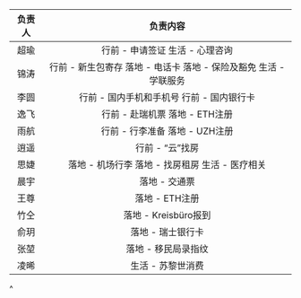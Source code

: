 | **负责人** |                       **负责内容**                       |
| :-----: | :--------------------------------------------------: |
|    超瑜   |                行前 - 申请签证&#xA;生活 - 心理咨询               |
|    锦涛   | 行前 - 新生包寄存&#xA;落地 - 电话卡&#xA;落地 - 保险及豁免&#xA;生活 - 学联服务 |
|    李圆   |             行前 - 国内手机和手机号&#xA;行前 - 国内银行卡             |
|    逸飞   |               行前 - 赴瑞机票&#xA;落地 - ETH注册               |
|    雨航   |               行前 - 行李准备&#xA;落地 - UZH注册               |
|    逍遥   |                      行前 - “云”找房                      |
|    思婕   |         落地 - 机场行李&#xA;落地 - 找房租房&#xA;生活 - 医疗相关        |
|    晨宇   |                       落地 - 交通票                       |
|    王尊   |                      落地 - ETH注册                      |
|    竹仝   |                   落地 - Kreisbüro报到                   |
|    俞玥   |                      落地 - 瑞士银行卡                      |
|    张堃   |                      落地 - 移民局录指纹                     |
|    凌晞   |                      生活 - 苏黎世消费                      |

^
